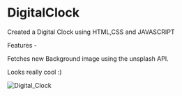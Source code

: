 # DigitalClock
Created a Digital Clock using HTML,CSS and JAVASCRIPT

Features - 

Fetches new Background image using the unsplash API.

Looks really cool :)

![Digital_Clock](https://user-images.githubusercontent.com/83853518/201769298-5a95442a-b0ca-4c8e-b9bf-14f8281a32e9.png)
